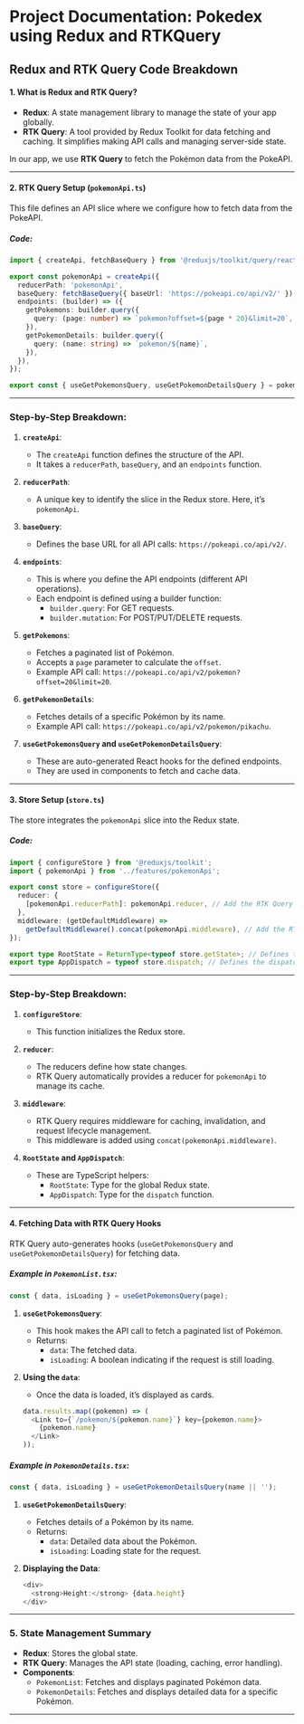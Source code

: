 # Project Documentation: Pokedex using Redux and RTKQuery

## Redux and RTK Query Code Breakdown

#### 1. **What is Redux and RTK Query?**
- **Redux**: A state management library to manage the state of your app globally.
- **RTK Query**: A tool provided by Redux Toolkit for data fetching and caching. It simplifies making API calls and managing server-side state.

In our app, we use **RTK Query** to fetch the Pokémon data from the PokeAPI.

---

#### 2. **RTK Query Setup (`pokemonApi.ts`)**
This file defines an API slice where we configure how to fetch data from the PokeAPI.

##### Code:
```typescript
import { createApi, fetchBaseQuery } from '@reduxjs/toolkit/query/react';

export const pokemonApi = createApi({
  reducerPath: 'pokemonApi',
  baseQuery: fetchBaseQuery({ baseUrl: 'https://pokeapi.co/api/v2/' }),
  endpoints: (builder) => ({
    getPokemons: builder.query({
      query: (page: number) => `pokemon?offset=${page * 20}&limit=20`,
    }),
    getPokemonDetails: builder.query({
      query: (name: string) => `pokemon/${name}`,
    }),
  }),
});

export const { useGetPokemonsQuery, useGetPokemonDetailsQuery } = pokemonApi;
```

---

### Step-by-Step Breakdown:

1. **`createApi`**:
   - The `createApi` function defines the structure of the API.
   - It takes a `reducerPath`, `baseQuery`, and an `endpoints` function.

2. **`reducerPath`**:
   - A unique key to identify the slice in the Redux store. Here, it’s `pokemonApi`.

3. **`baseQuery`**:
   - Defines the base URL for all API calls: `https://pokeapi.co/api/v2/`.

4. **`endpoints`**:
   - This is where you define the API endpoints (different API operations).
   - Each endpoint is defined using a builder function:
     - `builder.query`: For GET requests.
     - `builder.mutation`: For POST/PUT/DELETE requests.

5. **`getPokemons`**:
   - Fetches a paginated list of Pokémon.
   - Accepts a `page` parameter to calculate the `offset`.
   - Example API call: `https://pokeapi.co/api/v2/pokemon?offset=20&limit=20`.

6. **`getPokemonDetails`**:
   - Fetches details of a specific Pokémon by its name.
   - Example API call: `https://pokeapi.co/api/v2/pokemon/pikachu`.

7. **`useGetPokemonsQuery` and `useGetPokemonDetailsQuery`**:
   - These are auto-generated React hooks for the defined endpoints.
   - They are used in components to fetch and cache data.

---

#### 3. **Store Setup (`store.ts`)**
The store integrates the `pokemonApi` slice into the Redux state.

##### Code:
```typescript
import { configureStore } from '@reduxjs/toolkit';
import { pokemonApi } from '../features/pokemonApi';

export const store = configureStore({
  reducer: {
    [pokemonApi.reducerPath]: pokemonApi.reducer, // Add the RTK Query reducer
  },
  middleware: (getDefaultMiddleware) =>
    getDefaultMiddleware().concat(pokemonApi.middleware), // Add the RTK Query middleware
});

export type RootState = ReturnType<typeof store.getState>; // Defines the state type
export type AppDispatch = typeof store.dispatch; // Defines the dispatch type
```

---

### Step-by-Step Breakdown:

1. **`configureStore`**:
   - This function initializes the Redux store.

2. **`reducer`**:
   - The reducers define how state changes.
   - RTK Query automatically provides a reducer for `pokemonApi` to manage its cache.

3. **`middleware`**:
   - RTK Query requires middleware for caching, invalidation, and request lifecycle management.
   - This middleware is added using `concat(pokemonApi.middleware)`.

4. **`RootState` and `AppDispatch`**:
   - These are TypeScript helpers:
     - `RootState`: Type for the global Redux state.
     - `AppDispatch`: Type for the `dispatch` function.

---

#### 4. **Fetching Data with RTK Query Hooks**
RTK Query auto-generates hooks (`useGetPokemonsQuery` and `useGetPokemonDetailsQuery`) for fetching data.

##### Example in `PokemonList.tsx`:
```typescript
const { data, isLoading } = useGetPokemonsQuery(page);
```

1. **`useGetPokemonsQuery`**:
   - This hook makes the API call to fetch a paginated list of Pokémon.
   - Returns:
     - `data`: The fetched data.
     - `isLoading`: A boolean indicating if the request is still loading.

2. **Using the `data`**:
   - Once the data is loaded, it’s displayed as cards.
   ```typescript
   data.results.map((pokemon) => (
     <Link to={`/pokemon/${pokemon.name}`} key={pokemon.name}>
       {pokemon.name}
     </Link>
   ));
   ```

##### Example in `PokemonDetails.tsx`:
```typescript
const { data, isLoading } = useGetPokemonDetailsQuery(name || '');
```

1. **`useGetPokemonDetailsQuery`**:
   - Fetches details of a Pokémon by its name.
   - Returns:
     - `data`: Detailed data about the Pokémon.
     - `isLoading`: Loading state for the request.

2. **Displaying the Data**:
   ```typescript
   <div>
     <strong>Height:</strong> {data.height}
   </div>
   ```

---

### 5. **State Management Summary**
- **Redux**: Stores the global state.
- **RTK Query**: Manages the API state (loading, caching, error handling).
- **Components**:
  - `PokemonList`: Fetches and displays paginated Pokémon data.
  - `PokemonDetails`: Fetches and displays detailed data for a specific Pokémon.

---